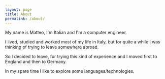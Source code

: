 ```yaml
---
layout: page
title: About
permalink: /about/
---
```


My name is Matteo, I'm Italian and I'm a computer engineer.

I lived, studied and worked most of my life in Italy, but for  quite a while I was thinking of trying to leave somewhere abroad.

So I decided to leave, for trying this kind of experience and I moved first to
England and then to Germany.

In my spare time I like to explore some languages/technologies.
